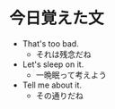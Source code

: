 # 今日覚えた文

- That's too bad.
  - それは残念だね
- Let's sleep on it.
  - 一晩眠って考えよう
- Tell me about it.
  - その通りだね
